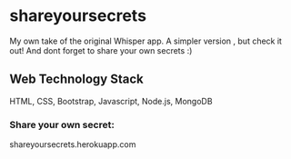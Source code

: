# shareyoursecrets

My own take of the original Whisper app. A simpler version , but check it out! And dont forget to share your own secrets :) 

## Web Technology Stack
HTML, CSS, Bootstrap, Javascript, Node.js, MongoDB

### Share your own secret:
shareyoursecrets.herokuapp.com
